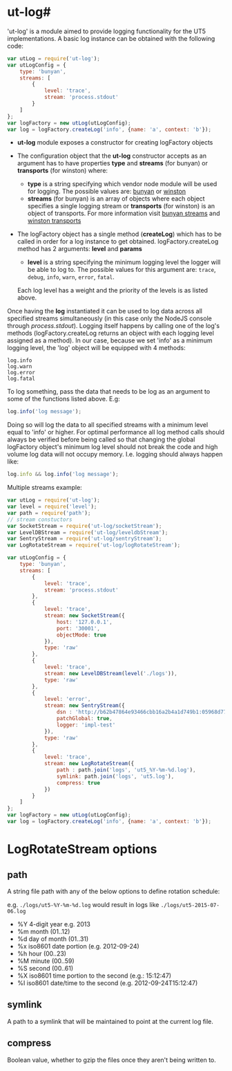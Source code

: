 
# ut-log#

'ut-log' is a module aimed to provide logging functionality for the UT5 implementations.
A basic log instance can be obtained with the following code:

```js
var utLog = require('ut-log');
var utLogConfig = {
    type: 'bunyan',
    streams: [
        {
            level: 'trace',
            stream: 'process.stdout'
        }
    ]
};
var logFactory = new utLog(utLogConfig);
var log = logFactory.createLog('info', {name: 'a', context: 'b'});
```

- **ut-log** module exposes a constructor for creating logFactory objects 

- The configuration object that the **ut-log** constructor accepts as an argument has to have properties **type** and **streams** (for bunyan) or **transports** (for winston) where:
    -  **type** is a string specifying which vendor node module will be used for logging. The possible values are: [bunyan](https://github.com/trentm/node-bunyan) or [winston](https://github.com/winstonjs/winston)
    - **streams** (for bunyan) is an array of objects where each object specifies a single logging stream or **transports** (for winston) is an object of transports.
    For more information visit [bunyan streams](https://github.com/trentm/node-bunyan#streams) and [winston transports](https://github.com/winstonjs/winston#working-with-transports)

- The logFactory object has a single method (**createLog**) which has to be called in order for a log instance to get obtained. logFactory.createLog method has 2 arguments: **level** and **params**
    -  **level** is a string specifying the minimum logging level the logger will be able to log to.  The possible values for this argument are: `trace`, `debug`, `info`, `warn`, `error`, `fatal`.

    Each log level has a weight and the priority of the levels is as listed above.

Once having the **log** instantiated it can be used to log data across all specified streams simultaneously (in this case only the NodeJS console through *process.stdout*). Logging itself happens by calling one of the log's methods (logFactory.createLog returns an object with each logging level assigned as a method). In our case, because we set 'info' as a minimum logging level,  the 'log' object will be equipped with 4 methods: 

    log.info
    log.warn
    log.error
    log.fatal
To log something, pass the data that needs to be log as an argument to some of the functions listed above. E.g:
```js
log.info('log message');
```
Doing so will log the data to all specified streams with a minimum level equal to 'info' or higher. 
For optimal performance all log method calls should always be verified before being called so that changing the global logFactory object's minimum log level should not break the code and high volume log data will not occupy memory.
I.e. logging should always happen like:
```js
log.info && log.info('log message');
```

Multiple streams example:
```js
var utLog = require('ut-log');
var level = require('level');
var path = require('path');
// stream constuctors
var SocketStream = require('ut-log/socketStream');
var LevelDBStream = require('ut-log/leveldbStream');
var SentryStream = require('ut-log/sentryStream');
var LogRotateStream = require('ut-log/logRotateStream');

var utLogConfig = {
    type: 'bunyan',
    streams: [
        {
            level: 'trace',
            stream: 'process.stdout'
        },
        {
		    level: 'trace',
		    stream: new SocketStream({
                host: '127.0.0.1',
                port: '30001',
                objectMode: true
            }),
		    type: 'raw'
		},
		{
		    level: 'trace',
		    stream: new LevelDBStream(level('./logs')),
		    type: 'raw'
		},
		{
		    level: 'error',
		    stream: new SentryStream({
                dsn : 'http://b62b47864e93466cbb16a2b4a1d749b1:05968d770cdf4f8f8f09985d95ea9911@sentry.softwaregroup-bg.com:49161/2',
                patchGlobal: true,
                logger: 'impl-test'
            }),
		    type: 'raw'
		},
		{
		    level: 'trace',
		    stream: new LogRotateStream({
			    path : path.join('logs', 'ut5_%Y-%m-%d.log'),
                symlink: path.join('logs', 'ut5.log'),
                compress: true
		    })
		}
    ]
};
var logFactory = new utLog(utLogConfig);
var log = logFactory.createLog('info', {name: 'a', context: 'b'});
```


LogRotateStream options
=======================

path
----
A string file path with any of the below options to define rotation schedule:

e.g. `./logs/ut5-%Y-%m-%d.log` would result in logs like `./logs/ut5-2015-07-06.log`

  * %Y 4-digit year e.g. 2013
  * %m month (01..12)
  * %d day of month (01..31)
  * %x iso8601 date portion (e.g. 2012-09-24)
  * %h hour (00..23)
  * %M minute (00..59)
  * %S second (00..61)
  * %X iso8601 time portion to the second (e.g.: 15:12:47)
  * %I iso8601 date/time to the second (e.g. 2012-09-24T15:12:47)

symlink
-------

A path to a symlink that will be maintained to point at the current log file.

compress
--------

Boolean value, whether to gzip the files once they aren't being written to.
